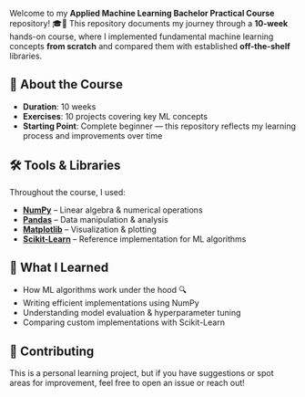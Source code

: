 Welcome to my **Applied Machine Learning Bachelor Practical Course** repository! 🎓🤖 This repository documents my journey through a **10-week** hands-on course, where I implemented fundamental machine learning concepts **from scratch** and compared them with established **off-the-shelf** libraries.  

## 📌 About the Course  
- **Duration**: 10 weeks  
- **Exercises**: 10 projects covering key ML concepts   
- **Starting Point**: Complete beginner — this repository reflects my learning process and improvements over time   

## 🛠️ Tools & Libraries  
Throughout the course, I used:  
- **[NumPy](https://numpy.org/)** – Linear algebra & numerical operations  
- **[Pandas](https://pandas.pydata.org/)** – Data manipulation & analysis  
- **[Matplotlib](https://matplotlib.org/)** – Visualization & plotting  
- **[Scikit-Learn](https://scikit-learn.org/)** – Reference implementation for ML algorithms  

## 🚀 What I Learned  
- How ML algorithms work under the hood 🔍  
- Writing efficient implementations using NumPy  
- Understanding model evaluation & hyperparameter tuning  
- Comparing custom implementations with Scikit-Learn  

## 🤝 Contributing  
This is a personal learning project, but if you have suggestions or spot areas for improvement, feel free to open an issue or reach out!  
